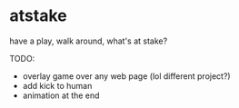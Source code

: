 atstake
=======

have a play, walk around, what's at stake?

TODO:

 * overlay game over any web page (lol different project?)
 * add kick to human
 * animation at the end
